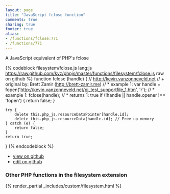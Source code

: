 ```yaml
---
layout: page
title: "JavaScript fclose function"
comments: true
sharing: true
footer: true
alias:
- /functions/fclose:771
- /functions/771
---
```

<!-- Generated by Rakefile:build -->
A JavaScript equivalent of PHP's fclose

{% codeblock filesystem/fclose.js lang:js https://raw.github.com/kvz/phpjs/master/functions/filesystem/fclose.js raw on github %}
function fclose (handle) {
    // http://kevin.vanzonneveld.net
    // +   original by: Brett Zamir (http://brett-zamir.me)
    // *     example 1: var handle = fopen('http://kevin.vanzonneveld.net/pj_test_supportfile_1.htm', 'r');
    // *     example 1: fclose(handle);
    // *     returns 1: true
    if (!handle || handle.opener !== 'fopen') {
        return false;
    }

    try {
        delete this.php_js.resourceDataPointer[handle.id];
        delete this.php_js.resourceData[handle.id]; // Free up memory
    } catch (e) {
        return false;
    }
    return true;
}
{% endcodeblock %}

 - [view on github](https://github.com/kvz/phpjs/blob/master/functions/filesystem/fclose.js)
 - [edit on github](https://github.com/kvz/phpjs/edit/master/functions/filesystem/fclose.js)

### Other PHP functions in the filesystem extension
{% render_partial _includes/custom/filesystem.html %}
